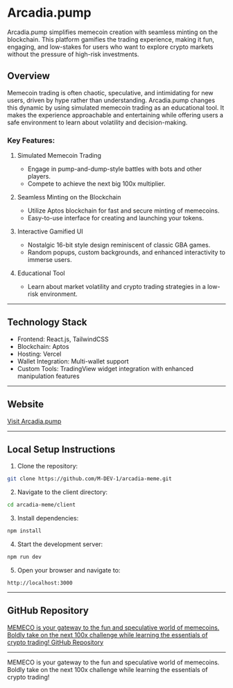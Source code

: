 # Arcadia.pump

Arcadia.pump simplifies memecoin creation with seamless minting on the blockchain. This platform gamifies the trading experience, making it fun, engaging, and low-stakes for users who want to explore crypto markets without the pressure of high-risk investments.

## Overview

Memecoin trading is often chaotic, speculative, and intimidating for new users, driven by hype rather than understanding. Arcadia.pump changes this dynamic by using simulated memecoin trading as an educational tool. It makes the experience approachable and entertaining while offering users a safe environment to learn about volatility and decision-making.

### Key Features:

1. Simulated Memecoin Trading

   - Engage in pump-and-dump-style battles with bots and other players.
   - Compete to achieve the next big 100x multiplier.

2. Seamless Minting on the Blockchain

   - Utilize Aptos blockchain for fast and secure minting of memecoins.
   - Easy-to-use interface for creating and launching your tokens.

3. Interactive Gamified UI

   - Nostalgic 16-bit style design reminiscent of classic GBA games.
   - Random popups, custom backgrounds, and enhanced interactivity to immerse users.

4. Educational Tool
   - Learn about market volatility and crypto trading strategies in a low-risk environment.

---

## Technology Stack

- Frontend: React.js, TailwindCSS
- Blockchain: Aptos
- Hosting: Vercel
- Wallet Integration: Multi-wallet support
- Custom Tools: TradingView widget integration with enhanced manipulation features

---

## Website

[Visit Arcadia.pump](https://arcadiapump.vercel.app/)

---

## Local Setup Instructions

1. Clone the repository:

```bash
git clone https://github.com/M-DEV-1/arcadia-meme.git
```

2. Navigate to the client directory:

```bash
cd arcadia-meme/client
```

3. Install dependencies:

```bash
npm install
```

4. Start the development server:

```bash
npm run dev
```

5. Open your browser and navigate to:

```
http://localhost:3000
```

---

## GitHub Repository

[MEMECO is your gateway to the fun and speculative world of memecoins. Boldly take on the next 100x challenge while learning the essentials of crypto trading!
 GitHub Repository](https://github.com/M-DEV-1/arcadia-meme)

---

MEMECO is your gateway to the fun and speculative world of memecoins. Boldly take on the next 100x challenge while learning the essentials of crypto trading!
